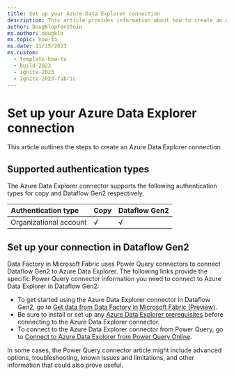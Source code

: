 ```yaml
---
title: Set up your Azure Data Explorer connection
description: This article provides information about how to create an Azure Data Explorer connection in Microsoft Fabric.
author: DougKlopfenstein
ms.author: dougklo
ms.topic: how-to
ms.date: 11/15/2023
ms.custom:
  - template-how-to
  - build-2023
  - ignite-2023
  - ignite-2023-fabric
---
```


# Set up your Azure Data Explorer connection

This article outlines the steps to create an Azure Data Explorer connection.

## Supported authentication types

The Azure Data Explorer connector supports the following authentication types for copy and Dataflow Gen2 respectively.  

|Authentication type |Copy |Dataflow Gen2 |
|:---|:---|:---|
|Organizational account| √ | √ |

## Set up your connection in Dataflow Gen2

Data Factory in Microsoft Fabric uses Power Query connectors to connect Dataflow Gen2 to Azure Data Explorer. The following links provide the specific Power Query connector information you need to connect to Azure Data Explorer in Dataflow Gen2:

- To get started using the Azure Data Explorer connector in Dataflow Gen2, go to [Get data from Data Factory in Microsoft Fabric (Preview)](/power-query/where-to-get-data#get-data-from-data-factory-in-microsoft-fabric-preview).
- Be sure to install or set up any [Azure Data Explorer prerequisites](/power-query/connectors/azure-data-explorer#prerequisites) before connecting to the Azure Data Explorer connector.
- To connect to the Azure Data Explorer connector from Power Query, go to [Connect to Azure Data Explorer from Power Query Online](/power-query/connectors/azure-data-explorer#connect-to-azure-data-explorer-from-power-query-online).

In some cases, the Power Query connector article might include advanced options, troubleshooting, known issues and limitations, and other information that could also prove useful.

